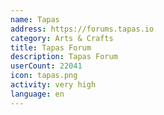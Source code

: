 ```yaml
---
name: Tapas
address: https://forums.tapas.io
category: Arts & Crafts
title: Tapas Forum
description: Tapas Forum
userCount: 22041
icon: tapas.png
activity: very high
language: en
---
```

